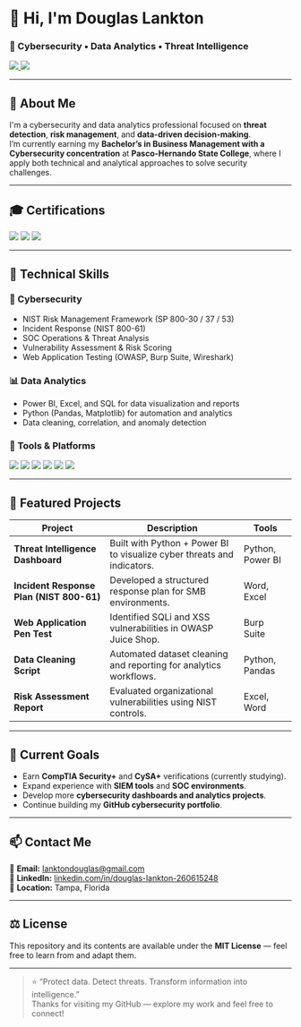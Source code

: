 # 👋 Hi, I'm Douglas Lankton  
### 🧠 Cybersecurity • Data Analytics • Threat Intelligence  

<a href="https://linkedin.com/in/douglas-lankton-260615248">
  <img src="https://img.shields.io/badge/-LinkedIn-0077B5?style=for-the-badge&logo=linkedin&logoColor=white" />
</a>
<a href="mailto:lanktondouglas@gmail.com">
  <img src="https://img.shields.io/badge/-Email%20Me-D14836?style=for-the-badge&logo=gmail&logoColor=white" />
</a>

---

## 🧾 About Me  
I'm a cybersecurity and data analytics professional focused on **threat detection**, **risk management**, and **data-driven decision-making**.  
I’m currently earning my **Bachelor’s in Business Management with a Cybersecurity concentration** at **Pasco-Hernando State College**, where I apply both technical and analytical approaches to solve security challenges.

---

## 🎓 Certifications  

<div>
  <img src="https://img.shields.io/badge/-CompTIA%20Security%2B-FF0000?style=for-the-badge&logo=CompTIA&logoColor=white" />
  <img src="https://img.shields.io/badge/-CompTIA%20Data%2B-007ACC?style=for-the-badge&logo=CompTIA&logoColor=white" />
  <img src="https://img.shields.io/badge/-CompTIA%20CySA%2B-4B0082?style=for-the-badge&logo=CompTIA&logoColor=white" />
</div>

---

## 🧰 Technical Skills  

### 🔐 Cybersecurity
- NIST Risk Management Framework (SP 800-30 / 37 / 53)  
- Incident Response (NIST 800-61)  
- SOC Operations & Threat Analysis  
- Vulnerability Assessment & Risk Scoring  
- Web Application Testing (OWASP, Burp Suite, Wireshark)

### 📊 Data Analytics
- Power BI, Excel, and SQL for data visualization and reports  
- Python (Pandas, Matplotlib) for automation and analytics  
- Data cleaning, correlation, and anomaly detection  

### 🧠 Tools & Platforms
<div>
  <img src="https://img.shields.io/badge/-Power%20BI-F2C811?style=for-the-badge&logo=Power%20BI&logoColor=black" />
  <img src="https://img.shields.io/badge/-Python-3776AB?style=for-the-badge&logo=python&logoColor=white" />
  <img src="https://img.shields.io/badge/-SQL-CC2927?style=for-the-badge&logo=Microsoft%20SQL%20Server&logoColor=white" />
  <img src="https://img.shields.io/badge/-Wireshark-1679A7?style=for-the-badge&logo=Wireshark&logoColor=white" />
  <img src="https://img.shields.io/badge/-Burp%20Suite-FF6600?style=for-the-badge&logo=Burp%20Suite&logoColor=white" />
  <img src="https://img.shields.io/badge/-PowerShell-2AABE4?style=for-the-badge&logo=PowerShell&logoColor=white" />
</div>

---

## 🧩 Featured Projects

| Project | Description | Tools |
|----------|--------------|-------|
| **Threat Intelligence Dashboard** | Built with Python + Power BI to visualize cyber threats and indicators. | Python, Power BI |
| **Incident Response Plan (NIST 800-61)** | Developed a structured response plan for SMB environments. | Word, Excel |
| **Web Application Pen Test** | Identified SQLi and XSS vulnerabilities in OWASP Juice Shop. | Burp Suite |
| **Data Cleaning Script** | Automated dataset cleaning and reporting for analytics workflows. | Python, Pandas |
| **Risk Assessment Report** | Evaluated organizational vulnerabilities using NIST controls. | Excel, Word |

---

## 🚀 Current Goals  
- Earn **CompTIA Security+** and **CySA+** verifications (currently studying).  
- Expand experience with **SIEM tools** and **SOC environments**.  
- Develop more **cybersecurity dashboards and analytics projects**.  
- Continue building my **GitHub cybersecurity portfolio**.

---

## 📫 Contact Me  
📧 **Email:** [lanktondouglas@gmail.com](mailto:lanktondouglas@gmail.com)  
💼 **LinkedIn:** [linkedin.com/in/douglas-lankton-260615248](https://linkedin.com/in/douglas-lankton-260615248)  
📍 **Location:** Tampa, Florida  

---

## ⚖️ License  
This repository and its contents are available under the **MIT License** — feel free to learn from and adapt them.

---

> ⭐ “Protect data. Detect threats. Transform information into intelligence.”  
Thanks for visiting my GitHub — explore my work and feel free to connect!
